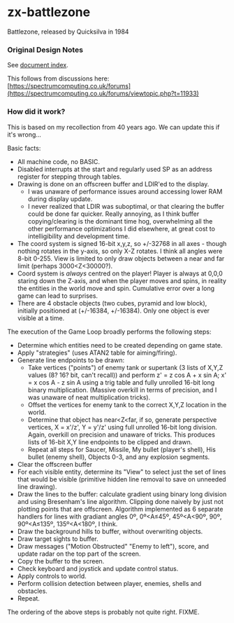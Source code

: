 # zx-battlezone
Battlezone, released by Quicksilva in 1984

### Original Design Notes

See [document index](docs/index.md).

This follows from discussions here: [https://spectrumcomputing.co.uk/forums](https://spectrumcomputing.co.uk/forums/viewtopic.php?t=11933)

### How did it work?

This is based on my recollection from 40 years ago. We can update this if it's wrong...

Basic facts:
* All machine code, no BASIC.
* Disabled interrupts at the start and regularly used SP as an address register for stepping through tables.
* Drawing is done on an offscreen buffer and LDIR'ed to the display.
  * I was unaware of performance issues around accessing lower RAM during display update.
  * I never realized that LDIR was suboptimal, or that clearing the buffer could be done far quicker. Really annoying, as I think buffer copying/clearing is the dominant time hog, overwhelming all the other performance optimizations I did elsewhere, at great cost to intelligibility and development time.
* The coord system is signed 16-bit x,y,z, so +/-32768 in all axes - though nothing rotates in the y-axis, so only X-Z rotates. I think all angles were 8-bit 0-255. View is limited to only draw objects between a near and far limit (perhaps 3000<Z<30000?).
* Coord system is _always_ centred on the player! Player is always at 0,0,0 staring down the Z-axis, and when the player moves and spins, in reality the entities in the world move and spin. Cumulative error over a long game can lead to surprises.
* There are 4 obstacle objects (two cubes, pyramid and low block), initially positioned at (+/-16384, +/-16384). Only one object is ever visible at a time.

The execution of the Game Loop broadly performs the following steps:
* Determine which entities need to be created depending on game state.
* Apply "strategies" (uses ATAN2 table for aiming/firing).
* Generate line endpoints to be drawn:
  * Take vertices ("points") of enemy tank or supertank (3 lists of X,Y,Z values (8? 16? bit, can't recall)) and perform z' = z cos A + x sin A; x' = x cos A - z sin A using a trig table and fully unrolled 16-bit long binary multiplication. (Massive overkill in terms of precision, and I was unaware of neat multiplication tricks).
  * Offset the vertices for enemy tank to the correct X,Y,Z location in the world.
  * Determine that object has near<Z<far, if so, generate perspective vertices, X = x'/z', Y = y'/z' using full unrolled 16-bit long division. Again, overkill on precision and unaware of tricks. This produces lists of 16-bit X,Y line endpoints to be clipped and drawn.
  * Repeat all steps for Saucer, Missile, My bullet (player's shell), His bullet (enemy shell), Objects 0-3, and any explosion segments.
* Clear the offscreen buffer
* For each visible entity, determine its "View" to select just the set of lines that would be visible (primitive hidden line removal to save on unneeded line drawing).
* Draw the lines to the buffer: calculate gradient using binary long division and using Bresenham's line algorithm. Clipping done naively by just not plotting points that are offscreen. Algorithm implemented as 6 separate handlers for lines with gradiant angles 0º, 0º<A≤45º, 45º<A<90º, 90º, 90º<A≤135º, 135º<A<180º, I think.
* Draw the background hills to buffer, without overwriting objects.
* Draw target sights to buffer.
* Draw messages ("Motion Obstructed" "Enemy to left"), score, and update radar on the top part of the screen.
* Copy the buffer to the screen.
* Check keyboard and joystick and update control status.
* Apply controls to world.
* Perform collision detection between player, enemies, shells and obstacles.
* Repeat.

The ordering of the above steps is probably not quite right. FIXME.
